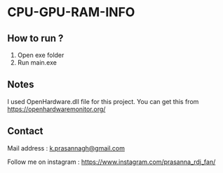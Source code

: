 # CPU-GPU-RAM-INFO

## How to run ?
  1) Open exe folder
  2) Run main.exe

## Notes
I used OpenHardware.dll file for this project.
You can get this from https://openhardwaremonitor.org/

## Contact 

Mail address : k.prasannagh@gmail.com

Follow me on instagram : https://www.instagram.com/prasanna_rdj_fan/
